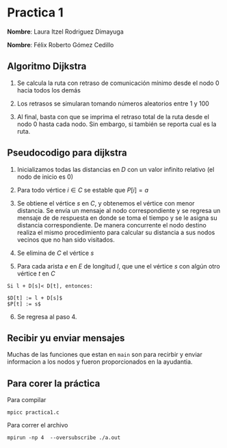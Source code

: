 # Practica 1


**Nombre**: Laura Itzel Rodriguez Dimayuga

**Nombre**: Félix Roberto Gómez Cedillo 
			
## Algoritmo Dijkstra 

1. Se calcula la ruta con retraso de comunicación mínimo desde el nodo 0 hacia todos los demás

2. Los retrasos se simularan tomando números aleatorios entre 1 y 100 

3. Al final, basta con que se imprima el retraso total de la ruta desde el nodo 0 
hasta cada nodo. Sin embargo, si también se reporta cual es la ruta. 


## Pseudocodigo para dijkstra 

1. Inicializamos todas las distancias en $D$ con un valor infinito relativo (el nodo de inicio es 0)

2. Para todo vértice $i \in C$ se estable que $P[i]=a$ 

3. Se obtiene el vértice $s$ en $C$, y obtenemos el vértice con menor distancia. Se envía un mensaje al nodo correspondiente y se regresa un mensaje de de respuesta en donde se toma el tiempo y se le asigna su distancia correspondiente. De manera concurrente el nodo destino realiza el mismo procedimiento para calcular su distancia a sus nodos vecinos que no han sido visitados. 

4. Se elimina de $C$ el vértice $s$ 

5. Para cada arista $e$ en $E$ de longitud $l$, que une el vértice $s$ con algún otro vértice $t$ en $C$ 

```
Si l + D[s]< D[t], entonces:

$D[t] := l + D[s]$ 
$P[t] := s$ 
```

6. Se regresa al paso 4. 

## Recibir yu enviar mensajes 

Muchas de las funciones que estan en `main` son para recirbir y enviar informacion a los nodos y fueron proporcionados en la ayudantia. 


## Para corer la práctica  

Para compilar 

```
mpicc practica1.c
```

Para correr el archivo
```
mpirun -np 4  --oversubscribe ./a.out
```

